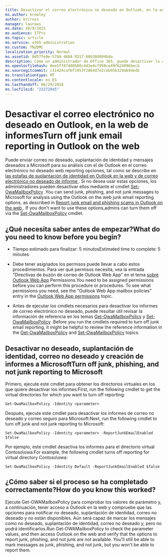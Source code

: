 ```yaml
---
title: Desactivar el correo electrónico no deseado en Outlook, en la web de informes
ms.author: krowley
author: kccross
manager: laurawi
ms.date: 10/9/2015
ms.audience: ITPro
ms.topic: article
ms.service: o365-administration
ms.custom: TN2DMC
localization_priority: Normal
ms.assetid: 8d57fe9e-57b8-4884-9317-80b380804b4a
description: Como un administrador de Office 365, puede desactivar la capacidad para los usuarios de correo electrónico de informe como correo no deseado.
ms.openlocfilehash: 8ee5ff87408b80c443e4cf950ce49f624096becb
ms.sourcegitcommit: c31424cafbf1953f2864d7e2ceb95b329a694edb
ms.translationtype: MT
ms.contentlocale: es-ES
ms.lasthandoff: 08/29/2018
ms.locfileid: "23272045"
---
```

# <a name="turn-off-junk-email-reporting-in-outlook-on-the-web"></a><span data-ttu-id="6a6f8-103">Desactivar el correo electrónico no deseado en Outlook, en la web de informes</span><span class="sxs-lookup"><span data-stu-id="6a6f8-103">Turn off junk email reporting in Outlook on the web</span></span>

<span data-ttu-id="6a6f8-p101">Puede enviar correo no deseado, suplantación de identidad y mensajes deseados a Microsoft para su análisis con el de Outlook en el correo electrónico no deseado web reporting opciones, tal como se describe en [las estafas de suplantación de identidad en Outlook en la web y de correo electrónico no deseado de informe ](report-junk-email-and-phishing-scams-in-outlook-on-the-web-eop.md). Si no desea usar estas opciones, los administradores pueden desactivar ellos mediante el cmdlet [Set-OwaMailboxPolicy](http://technet.microsoft.com/library/530166f7-ab42-4609-ba73-9b5a39b567be.aspx) .</span><span class="sxs-lookup"><span data-stu-id="6a6f8-p101">You can send junk, phishing, and not junk messages to Microsoft for analysis using the Outlook on the web junk email reporting options, as described in [Report junk email and phishing scams in Outlook on the web ](report-junk-email-and-phishing-scams-in-outlook-on-the-web-eop.md). If you don't want to use these options,admins can turn them off via the [Set-OwaMailboxPolicy](http://technet.microsoft.com/library/530166f7-ab42-4609-ba73-9b5a39b567be.aspx) cmdlet.</span></span> 
  
## <a name="what-do-you-need-to-know-before-you-begin"></a><span data-ttu-id="6a6f8-106">¿Qué necesita saber antes de empezar?</span><span class="sxs-lookup"><span data-stu-id="6a6f8-106">What do you need to know before you begin?</span></span>
<span data-ttu-id="6a6f8-107"><a name="sectionSection0"> </a></span><span class="sxs-lookup"><span data-stu-id="6a6f8-107"></span></span>

- <span data-ttu-id="6a6f8-108">Tiempo estimado para finalizar: 5 minutos</span><span class="sxs-lookup"><span data-stu-id="6a6f8-108">Estimated time to complete: 5 minutes</span></span>
    
- <span data-ttu-id="6a6f8-p102">Debe tener asignados los permisos puede llevar a cabo estos procedimientos. Para ver qué permisos necesita, vea la entrada "Directivas de buzón de correo de Outlook Web App" en el tema [sobre Outlook Web App](http://technet.microsoft.com/library/57eca42a-5a7f-4c65-89f0-7a84f2dbea19.aspx#OutlookWebApp) Permissions.</span><span class="sxs-lookup"><span data-stu-id="6a6f8-p102">You need to be assigned permissions before you can perform this procedure or procedures. To see what permissions you need, see the "Outlook Web App mailbox policies" entry in the [Outlook Web App permissions](http://technet.microsoft.com/library/57eca42a-5a7f-4c65-89f0-7a84f2dbea19.aspx#OutlookWebApp) topic.</span></span> 
    
- <span data-ttu-id="6a6f8-111">Antes de ejecutar los cmdlets necesarios para desactivar los informes de correo electrónico no deseado, puede resultar útil revisar la información de referencia en los temas [Get-OwaMailboxPolicy](http://technet.microsoft.com/library/bdd580d3-8812-4b4a-93e8-c6401b0d2f0f.aspx) y [Set-OwaMailboxPolicy](http://technet.microsoft.com/library/530166f7-ab42-4609-ba73-9b5a39b567be.aspx) .</span><span class="sxs-lookup"><span data-stu-id="6a6f8-111">Before you run the cmdlets required to turn off junk email reporting, it might be helpful to review the reference information in the [Get-OwaMailboxPolicy](http://technet.microsoft.com/library/bdd580d3-8812-4b4a-93e8-c6401b0d2f0f.aspx) and [Set-OwaMailboxPolicy](http://technet.microsoft.com/library/530166f7-ab42-4609-ba73-9b5a39b567be.aspx) topics.</span></span> 
    
## <a name="turn-off-junk-phishing-and-not-junk-reporting-to-microsoft"></a><span data-ttu-id="6a6f8-112">Desactivar no deseado, suplantación de identidad, correo no deseado y creación de informes a Microsoft</span><span class="sxs-lookup"><span data-stu-id="6a6f8-112">Turn off junk, phishing, and not junk reporting to Microsoft</span></span>
<span data-ttu-id="6a6f8-113"><a name="sectionSection1"> </a></span><span class="sxs-lookup"><span data-stu-id="6a6f8-113"></span></span>

<span data-ttu-id="6a6f8-114">Primero, ejecute este cmdlet para obtener los directorios virtuales en los que quiere desactivar los informes:</span><span class="sxs-lookup"><span data-stu-id="6a6f8-114">First, run the following cmdlet to get the virtual directories for which you want to turn off reporting:</span></span>
  
```
Get-OwaMailboxPolicy -Identity <parameter>
```

<span data-ttu-id="6a6f8-115">Después, ejecute este cmdlet para desactivar los informes de correo no deseado y correo seguro para Microsoft:</span><span class="sxs-lookup"><span data-stu-id="6a6f8-115">Next, run the following cmdlet to turn off junk and not junk reporting to Microsoft:</span></span>
  
```
Set-OwaMailboxPolicy -Identity <parameter> -ReportJunkEmailEnabled $false
```

<span data-ttu-id="6a6f8-116">Por ejemplo, este cmdlet desactiva los informes para el directorio virtual Contoso\owa:</span><span class="sxs-lookup"><span data-stu-id="6a6f8-116">For example, the following cmdlet turns off reporting for virtual directory Contoso\owa:</span></span>
  
```
Set-OwaMailboxPolicy -Identity Default -ReportJunkEmailEnabled $false
```

## <a name="how-do-you-know-this-worked"></a><span data-ttu-id="6a6f8-117">¿Cómo saber si el proceso se ha completado correctamente?</span><span class="sxs-lookup"><span data-stu-id="6a6f8-117">How do you know this worked?</span></span>
<span data-ttu-id="6a6f8-118"><a name="sectionSection2"> </a></span><span class="sxs-lookup"><span data-stu-id="6a6f8-118"></span></span>

<span data-ttu-id="6a6f8-p103">Ejecute Get-OWAMailboxPolicy para comprobar los valores de parámetro y, a continuación, tener acceso a Outlook en la web y compruebe que las opciones para notificar no deseado, suplantación de identidad, correo no deseado y no están disponibles. Aún será capaz de marcar los mensajes como no deseado, suplantación de identidad, correo no deseado y, pero no podrá identificarlos.</span><span class="sxs-lookup"><span data-stu-id="6a6f8-p103">Run Get-OWAMailboxPolicy to check the parameter values, and then access Outlook on the web and verify that the options to report junk, phishing, and not junk are not available. You'll still be able to mark messages as junk, phishing, and not junk, but you won't be able to report them.</span></span> 
  

